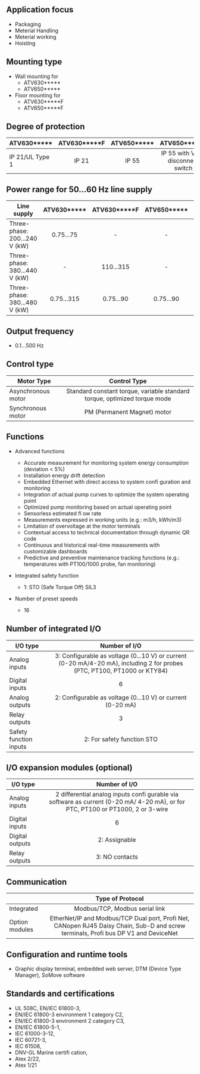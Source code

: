 

## Application focus
  - Packaging
  - Meterial Handling
  - Meterial working
  - Hoisting

## Mounting type
  - Wall mounting for 
    - ATV630*****       
    - ATV650*****
  - Floor mounting for 
      - ATV630*****F       
      - ATV650*****F

## Degree of protection

| ATV630***** |ATV630*****F|ATV650*****|ATV650*****E|ATV650*****F|
| ------------- |:-------------:|:-------------:|:-------------:|:-------------:|
| IP 21/UL Type 1 |IP 21|IP 55|IP 55 with Vario disconnect switch|IP 54|

## Power range for 50...60 Hz line supply

| Line supply | ATV630***** |ATV630*****F|ATV650*****|ATV650*****E|ATV650*****F|
| ------------- |:-------------:|:-------------:|:-------------:|:-------------:|:-------------:|
|Three-phase: 200...240 V (kW)| 0.75...75|-|-|-|
|Three-phase: 380...440 V (kW)| -|110...315 |-|-|110...315|
|Three-phase: 380...480 V (kW)|0.75...315 |0.75...90|0.75...90|-|

## Output frequency
- 0.1...500 Hz

## Control type
|Motor Type| Control Type|
| ------------- |:-------------:|
|Asynchronous motor|Standard constant torque, variable standard torque, optimized torque mode|
|Synchronous motor|PM (Permanent Magnet) motor|

## Functions
- Advanced functions
  - Accurate measurement for monitoring system energy consumption (deviation < 5%)
  - Installation energy drift detection
  - Embedded Ethernet with direct access to system confi guration and monitoring
  - Integration of actual pump curves to optimize the system operating point
  - Optimized pump monitoring based on actual operating point
  - Sensorless estimated fl ow rate
  - Measurements expressed in working units (e.g.: m3/h, kWh/m3)
  - Limitation of overvoltage at the motor terminals
  - Contextual access to technical documentation through dynamic QR code
  - Continuous and historical real-time measurements with customizable dashboards
  - Predictive and preventive maintenance tracking functions (e.g.: temperatures with PT100/1000 probe, fan monitoring)

- Integrated safety function
  - 1: STO (Safe Torque Off) SIL3

- Number of preset speeds
  - 16

## Number of integrated I/O 
|I/O type| Number of I/O|
| ------------- |:-------------:|
|Analog inputs|3: Configurable as voltage (0...10 V) or current (0-20 mA/4-20 mA), including 2 for probes (PTC, PT100, PT1000 or KTY84)|
|Digital inputs|6|
|Analog outputs|2: Configurable as voltage (0...10 V) or current (0-20 mA)|
|Relay outputs|3|
|Safety function inputs|2: For safety function STO|

## I/O expansion modules (optional) 
|I/O type| Number of I/O|
| ------------- |:-------------:|
|Analog inputs|2 differential analog inputs confi gurable via software as current (0-20 mA/ 4-20 mA), or for PTC, PT100 or PT1000, 2 or 3-wire|
|Digital inputs|6|
|Digital outputs|2: Assignable|
|Relay outputs|3: NO contacts|

## Communication
| | Type of Protocol|
| ------------- |:-------------:|
|Integrated|Modbus/TCP, Modbus serial link|
|Option modules|EtherNet/IP and Modbus/TCP Dual port, Profi Net, CANopen RJ45 Daisy Chain, Sub-D and screw terminals, Profi bus DP V1 and DeviceNet|

## Configuration and runtime tools
- Graphic display terminal, embedded web server, DTM (Device Type Manager), SoMove software


## Standards and certifications
- UL 508C, EN/IEC 61800-3, 
- EN/IEC 61800-3 environment 1 category C2, 
- EN/IEC 61800-3 environment 2 category C3, 
- EN/IEC 61800-5-1, 
- IEC 61000-3-12, 
- IEC 60721-3, 
- IEC 61508,
- DNV-GL Marine certifi cation, 
- Atex 2/22, 
- Atex 1/21




